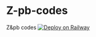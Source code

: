 # Z-pb-codes
Z&amp;pb codes
[![Deploy on Railway](https://railway.app/button.svg)](https://railway.app/new/template/ULpk0j?referralCode=Ymo_bE)
